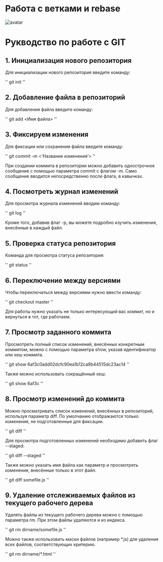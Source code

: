 # Работа с ветками и rebase
![avatar](avatar.png)

# Рукводство по работе с GIT

## 1. Инициализация нового репозитория

Для инициализации нового репозитория введите команду:

''
    git init
''

## 2. Добавление файла в репозиторий
Для добавления файла введите команду:

''
    git add <Имя файла>
''

## 3. Фиксируем изменения
Для фиксации или сохранения файла введите команду:

''
    git commit -m <'Название изменения'>
''

При создании коммита в репозитории можно добавить однострочное сообщение с помощью параметра commit с флагом -m. 
Само сообщение вводится непосредственно после флага, в кавычках.

## 4. Посмотреть журнал изменений
Для просмотра журнала изменений вводим команду:

''
    git log
''

Кроме того, добавив флаг -p, вы можете подробно изучить изменения, внесённые в каждый файл.

## 5. Проверка статуса репозитория
Команда для просмотра статуса репозитория:

''
    git status
''

## 6. Переключение между версиями
Чтобы переключаться между версиями нужно ввести команду:

''
    git checkout master
''

Для работы нужно указать не только интересующий вас коммит, 
но и вернуться в тот, где работаем.

## 7. Просмотр заданного коммита
Просмотреть полный список изменений, внесённых конкретным коммитом, 
можно с помощью параметра show, указав идентификатор или хеш коммита.

''
    git show 6af3c0add02dcfc90ea1b12ca9b44515dc23ac14
''

Также можно использовать сокращённый хеш:

''
    git show 6af3c
''

## 8. Просмотр изменений до коммита
Можно просматривать список изменений, внесённых в репозиторий, используя параметр diff. 
По умолчанию отображаются только изменения, не подготовленные для фиксации.

''
    git diff
''

Для просмотра подготовленных изменений необходимо добавить флаг --staged:

''
    git diff --staged
''

Также можно указать имя файла как параметр и просмотреть изменения, внесённые только в этот файл.

''
    git diff somefile.js
''

## 9. Удаление отслеживаемых файлов из текущего рабочего дерева
Удалять файлы из текущего рабочего дерева можно с помощью параметра rm. При этом файлы удаляются и из индекса.

''
    git rm dirname/somefile.js
''

Можно также использовать маски файлов (например *.js) для удаления всех файлов, соответствующих критерию.

''
    git rm dirname/*.html
''
